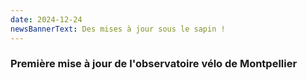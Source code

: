```yaml
---
date: 2024-12-24
newsBannerText: Des mises à jour sous le sapin !
---
```


### Première mise à jour de l'observatoire vélo de Montpellier

<!-- BROUILLON - puiser là-dedans pour rédiger un truc intelligible une fois que tout sera OK



ajout des liens directs tronçon par tronçon

MAJ sur l'anneau vélo (travaux finis) et FIX mineurs


-->